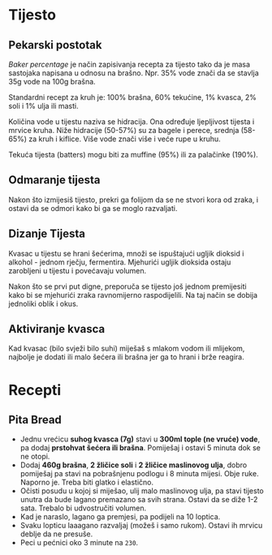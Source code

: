 # Tijesto

## Pekarski postotak

*Baker percentage* je način zapisivanja recepta za tijesto tako da je masa sastojaka napisana u odnosu na brašno. Npr. 35% vode znači da se stavlja 35g vode na 100g brašna.

Standardni recept za kruh je: 100% brašna, 60% tekućine, 1% kvasca, 2% soli i 1% ulja ili masti.

Količina vode u tijestu naziva se hidracija. Ona određuje ljepljivost tijesta i mrvice kruha. Niže hidracije (50-57%) su za bagele i perece, srednja (58-65%) za kruh i kiflice. Više vode znači više i veće rupe u kruhu.

Tekuća tijesta (batters) mogu biti za muffine (95%) ili za palačinke (190%).

## Odmaranje tijesta

Nakon što izmijesiš tijesto, prekri ga folijom da se ne stvori kora od zraka, i ostavi da se odmori kako bi ga se moglo razvaljati.

## Dizanje Tijesta

Kvasac u tijestu se hrani šećerima, množi se ispuštajući ugljik dioksid i alkohol - jednom rječju, fermentira. Mjehurići ugljik dioksida ostaju zarobljeni u tijestu i povećavaju volumen.

Nakon što se prvi put digne, preporuča se tijesto još jednom premijesiti kako bi se mjehurići zraka ravnomijerno raspodijelili. Na taj način se dobija jednoliki oblik i okus.

## Aktiviranje kvasca

Kad kvasac (bilo svježi bilo suhi) miješaš s mlakom vodom ili mlijekom, najbolje je dodati ili malo šećera ili brašna jer ga to hrani i brže reagira.

# Recepti

## Pita Bread

* Jednu vrećicu **suhog kvasca (7g)** stavi u **300ml tople (ne vruće) vode**, pa dodaj **prstohvat šećera ili brašna**. Pomiješaj i ostavi 5 minuta dok se ne otopi.
* Dodaj **460g brašna**, **2 žličice soli** i **2 žličice maslinovog ulja**, dobro pomiješaj pa stavi na pobrašnjenu podlogu i 8 minuta mijesi. Obje ruke. Naporno je. Treba biti glatko i elastično.
* Očisti posudu u kojoj si miješao, ulij malo maslinovog ulja, pa stavi tijesto unutra da bude lagano premazano sa svih strana. Ostavi da se diže 1-2 sata. Trebalo bi udvostručiti volumen.
* Kad je naraslo, lagano ga premjesi, pa podijeli na 10 loptica.
* Svaku lopticu laaagano razvaljaj (možeš i samo rukom). Ostavi ih mrvicu deblje da ne presuše.
* Peci u pećnici oko 3 minute na `230`.

